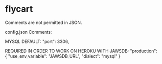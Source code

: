 # flycart

Comments are not permitted in JSON.


config.json Comments:

MYSQL DEFAULT:
"port": 3306,

REQUIRED IN ORDER TO WORK ON HEROKU WITH JAWSDB:
	"production": {
		"use_env_variable": "JAWSDB_URL",
	  "dialect": "mysql"
	}